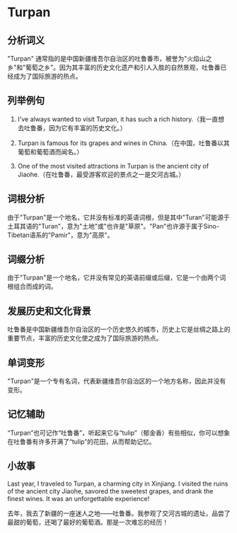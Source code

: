 # Turpan

## 分析词义

  

"Turpan" 通常指的是中国新疆维吾尔自治区的吐鲁番市，被誉为"火焰山之乡"和"葡萄之乡"。因为其丰富的历史文化遗产和引人入胜的自然景观，吐鲁番已经成为了国际旅游的热点。

  

## 列举例句

  

1.  I've always wanted to visit Turpan, it has such a rich history.（我一直想去吐鲁番，因为它有丰富的历史文化。）
    
      
    
2.  Turpan is famous for its grapes and wines in China.（在中国，吐鲁番以其葡萄和葡萄酒而闻名。）
    
      
    
3.  One of the most visited attractions in Turpan is the ancient city of Jiaohe.（在吐鲁番，最受游客欢迎的景点之一是交河古城。）
    
      
    

  

## 词根分析

  

由于"Turpan"是一个地名，它并没有标准的英语词根，但是其中"Turan"可能源于土耳其语的"Turan"，意为"土地"或"也许是"草原"。"Pan"也许源于属于Sino-Tibetan语系的"Pamir"，意为"高原"。

  

## 词缀分析

  

由于"Turpan"是一个地名，它并没有常见的英语前缀或后缀，它是一个由两个词根组合而成的词。

  

## 发展历史和文化背景

  

吐鲁番是中国新疆维吾尔自治区的一个历史悠久的城市，历史上它是丝绸之路上的重要节点，丰富的历史文化使之成为了国际旅游的热点。

  

## 单词变形

  

"Turpan"是一个专有名词，代表新疆维吾尔自治区的一个地方名称，因此并没有变形。

  

## 记忆辅助

  

“Turpan”也可记作“吐鲁番”，听起来它与“tulip”（郁金香）有些相似，你可以想象在吐鲁番有许多开满了“tulip”的花田，从而帮助记忆。

  

## 小故事

  

Last year, I traveled to Turpan, a charming city in Xinjiang. I visited the ruins of the ancient city Jiaohe, savored the sweetest grapes, and drank the finest wines. It was an unforgettable experience!

  

去年，我去了新疆的一座迷人之地——吐鲁番。我参观了交河古城的遗址，品尝了最甜的葡萄，还喝了最好的葡萄酒。那是一次难忘的经历！
